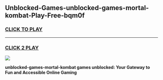 
## Unblocked-Games-unblocked-games-mortal-kombat-Play-Free-bqm0f
<h3>
<a href="https://premium76.site?title=unblocked-games-mortal-kombat&ref=21A">CLICK TO PLAY</a></h3>
<hr>

<h3>
<a href="https://premium76.site?title=unblocked-games-mortal-kombat&ref=21A">CLICK 2 PLAY</a>
  
</h3>

<a href="https://premium76.site?title=unblocked-games-mortal-kombat&ref=21A"><img src="https://clearcache.store/games.png"></a>


**unblocked-games-mortal-kombat games unblocked: Your Gateway to Fun and Accessible Online Gaming**
